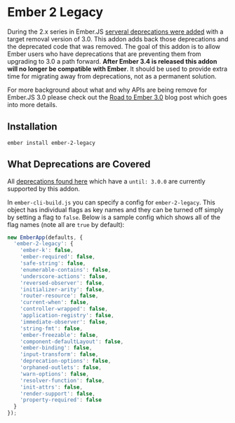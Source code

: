 # Ember 2 Legacy

During the 2.x series in Ember.JS [serveral deprecations were added](https://www.emberjs.com/deprecations/v2.x/) with a target removal version of 3.0. This addon adds back those deprecations and the deprecated code that was removed. The goal of this addon is to allow Ember users who have deprecations that are preventing them from upgrading to 3.0 a path forward. **After Ember 3.4 is released this addon will no longer be compatible with Ember**. It should be used to provide extra time for migrating away from deprecations, not as a permanent solution.

For more background about what and why APIs are being remove for Ember.JS 3.0 please check out the [Road to Ember 3.0](https://emberjs.com/blog/2017/10/03/the-road-to-ember-3-0.html#toc_api-removals-in-3-0) blog post which goes into more details.

## Installation

```
ember install ember-2-legacy
```

## What Deprecations are Covered

All [deprecations found here](https://www.emberjs.com/deprecations/v2.x/) which have a `until: 3.0.0` are currently supported by this addon.

In `ember-cli-build.js` you can specify a config for `ember-2-legacy`. This object has individual flags as key names and they can be turned off simply by setting a flag to `false`. Below is a sample config which shows all of the flag names (note all are `true` by default):

```js
new EmberApp(defaults, {
  'ember-2-legacy': {
    'ember-k': false,
    'ember-required': false,
    'safe-string': false,
    'enumerable-contains': false,
    'underscore-actions': false,
    'reversed-observer': false,
    'initializer-arity': false,
    'router-resource': false,
    'current-when': false,
    'controller-wrapped': false,
    'application-registry': false,
    'immediate-observer': false,
    'string-fmt': false,
    'ember-freezable': false,
    'component-defaultLayout': false,
    'ember-binding': false,
    'input-transform': false,
    'deprecation-options': false,
    'orphaned-outlets': false,
    'warn-options': false,
    'resolver-function': false,
    'init-attrs': false,
    'render-support': false,
    'property-required': false
  }
});
```
